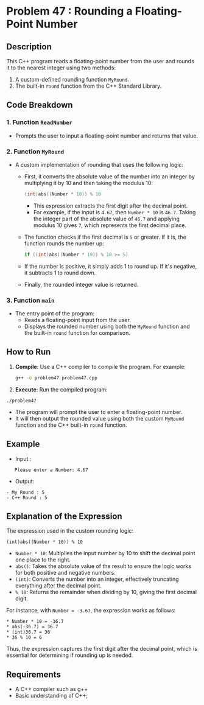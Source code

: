 # Problem 47 : Rounding a Floating-Point Number

## Description
This C++ program reads a floating-point number from the user and rounds it to the nearest integer using two methods:
1. A custom-defined rounding function `MyRound`.
2. The built-in `round` function from the C++ Standard Library.

## Code Breakdown

### 1. **Function `ReadNumber`**
   - Prompts the user to input a floating-point number and returns that value.

### 2. **Function `MyRound`**
   - A custom implementation of rounding that uses the following logic:
     - First, it converts the absolute value of the number into an integer by multiplying it by 10 and then taking the modulus 10:
       ```cpp
       (int)abs((Number * 10)) % 10
       ```
       - This expression extracts the first digit after the decimal point. 
       - For example, if the input is `4.67`, then `Number * 10` is `46.7`. Taking the integer part of the absolute value of `46.7` and applying modulus 10 gives `7`, which represents the first decimal place.
     - The function checks if the first decimal is `5` or greater. If it is, the function rounds the number up:
       ```cpp
       if ((int)abs((Number * 10)) % 10 >= 5)
       ```
     - If the number is positive, it simply adds 1 to round up. If it's negative, it subtracts 1 to round down.

     - Finally, the rounded integer value is returned.

### 3. **Function `main`**
   - The entry point of the program:
     - Reads a floating-point input from the user.
     - Displays the rounded number using both the `MyRound` function and the built-in `round` function for comparison.

## How to Run

1. **Compile**: Use a C++ compiler to compile the program. For example:
   ```bash
   g++ -o problem47 problem47.cpp

   ```

 2. **Execute**: Run the compiled program:
 ```
./problem47
 ```
* The program will prompt the user to enter a floating-point number.
* It will then output the rounded value using both the custom `MyRound` function and the C++ built-in `round` function.

## Example
- Input :
 ```
	Please enter a Number: 4.67
 ```
 -  Output:
```
- My Round : 5
- C++ Round : 5
```

## Explanation of the Expression
The expression used in the custom rounding logic:
```
(int)abs((Number * 10)) % 10
```

* `Number * 10`: Multiplies the input number by 10 to shift the decimal point one place to the right.
* `abs()`: Takes the absolute value of the result to ensure the logic works for both positive and negative numbers.
* `(int)`: Converts the number into an integer, effectively truncating everything after the decimal point.
* `% 10`: Returns the remainder when dividing by 10, giving the first decimal digit.

For instance, with `Number = -3.67`, the expression works as follows:
```
* Number * 10 = -36.7
* abs(-36.7) = 36.7
* (int)36.7 = 36
* 36 % 10 = 6
```
Thus, the expression captures the first digit after the decimal point, which is essential for determining if rounding up is needed.
## Requirements
- A C++ compiler such as g++
- Basic understanding of C++;